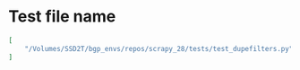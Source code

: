 # Test file name

```json
[
    "/Volumes/SSD2T/bgp_envs/repos/scrapy_28/tests/test_dupefilters.py"
]
```
